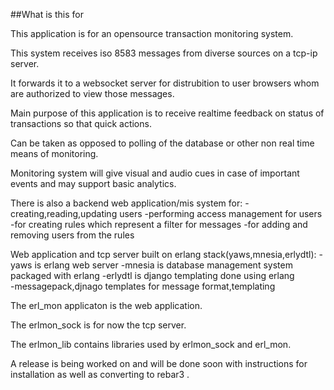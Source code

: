 ##What is this for

This application is for an opensource transaction monitoring system.


This system receives iso 8583 messages from diverse sources on  a tcp-ip server. 

It forwards it to a websocket server for distrubition to user browsers whom are authorized to view those messages.

Main purpose of this application is to receive realtime feedback on status of transactions so that quick actions.

Can be taken as opposed to polling of the database or other non real time means of monitoring.

Monitoring system will give visual and audio cues in case of important events and may support basic analytics.


There is also a backend web application/mis system for:
-creating,reading,updating users
-performing access management for users
-for creating rules which represent a filter for messages
-for adding and removing users from the rules 


Web application and tcp server built on erlang stack(yaws,mnesia,erlydtl):
-yaws is erlang web server
-mnesia is database management system packaged with erlang
-erlydtl is django templating done using erlang  
-messagepack,djnago templates for message format,templating


The erl_mon applicaton is the web application.

The erlmon_sock is for now the tcp server.

The erlmon_lib contains libraries used by erlmon_sock and erl_mon.

A release is being worked on and will be done soon with instructions for installation as well as converting to rebar3 . 


